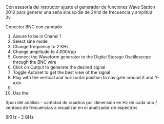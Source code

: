 Con asesoría del instructor ajuste el generador de funciones Wave Station 2012 para generar una seña sinusoidal de 2Khz de frecuencia y amplitud 2v.

Conector BNC con candado

1. Assure to be in Chanel 1
2. Select sine mode
3. Change frequency to 2 KHz
4. Change amplitude to 4.000Vpp
5. Connect the Waveform generator to the Digital Storage Oscilloscope through the BNC wire
6. Click on Output to generate the desired signal
7. Toggle Autoset to get the best view of the signal
8. Play with the vertical and horizontal position to navigate around X and Y-axis
9. 
10. Use the 

Span del análisis - cantidad de cuadros por dimensión en Hz de cada uno / ventana de frecuencias a visualizar en el analizador de espectros

9KHz - 3 GHz